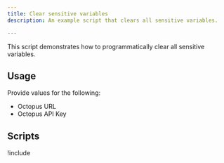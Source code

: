 ```yaml
---
title: Clear sensitive variables
description: An example script that clears all sensitive variables.

---
```


This script demonstrates how to programmatically clear all sensitive variables.

## Usage

Provide values for the following:
- Octopus URL
- Octopus API Key

## Scripts

!include <clear-sensitive-variables-scripts>